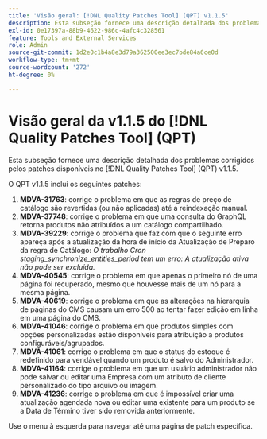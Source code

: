 ```yaml
---
title: 'Visão geral: [!DNL Quality Patches Tool] (QPT) v1.1.5'
description: Esta subseção fornece uma descrição detalhada dos problemas corrigidos pelos patches disponíveis no [!DNL Quality Patches Tool] (QPT) v1.1.5.
exl-id: 0e17397a-88b9-4622-986c-4afc4c328561
feature: Tools and External Services
role: Admin
source-git-commit: 1d2e0c1b4a8e3d79a362500ee3ec7bde84a6ce0d
workflow-type: tm+mt
source-wordcount: '272'
ht-degree: 0%

---
```


# Visão geral da v1.1.5 do [!DNL Quality Patches Tool] (QPT)

Esta subseção fornece uma descrição detalhada dos problemas corrigidos pelos patches disponíveis no [!DNL Quality Patches Tool] (QPT) v1.1.5.

O QPT v1.1.5 inclui os seguintes patches:

1. **MDVA-31763**: corrige o problema em que as regras de preço de catálogo são revertidas (ou não aplicadas) até a reindexação manual.
1. **MDVA-37748**: corrige o problema em que uma consulta do GraphQL retorna produtos não atribuídos a um catálogo compartilhado.
1. **MDVA-39229**: corrige o problema que faz com que o seguinte erro apareça após a atualização da hora de início da Atualização de Preparo da regra de Catálogo: *O trabalho Cron staging_synchronize_entities_period tem um erro: A atualização ativa não pode ser excluída.*
1. **MDVA-40545**: corrige o problema em que apenas o primeiro nó de uma página foi recuperado, mesmo que houvesse mais de um nó para a mesma página.
1. **MDVA-40619**: corrige o problema em que as alterações na hierarquia de páginas do CMS causam um erro 500 ao tentar fazer edição em linha em uma página do CMS.
1. **MDVA-41046**: corrige o problema em que produtos simples com opções personalizadas estão disponíveis para atribuição a produtos configuráveis/agrupados.
1. **MDVA-41061**: corrige o problema em que o status do estoque é redefinido para vendável quando um produto é salvo do Administrador.
1. **MDVA-41164**: corrige o problema em que um usuário administrador não pode salvar ou editar uma Empresa com um atributo de cliente personalizado do tipo arquivo ou imagem.
1. **MDVA-41236**: corrige o problema em que é impossível criar uma atualização agendada nova ou editar uma existente para um produto se a Data de Término tiver sido removida anteriormente.

Use o menu à esquerda para navegar até uma página de patch específica.
